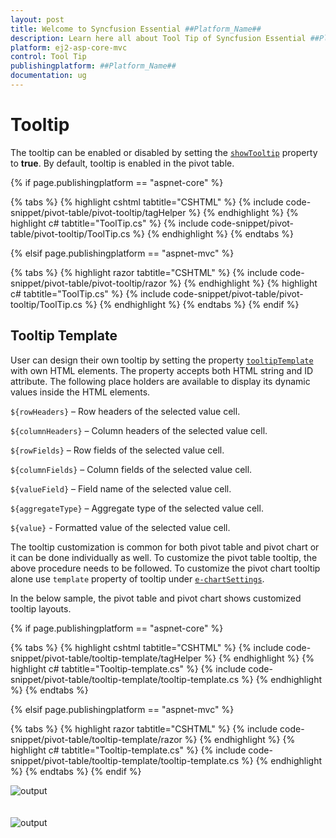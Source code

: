 ```yaml
---
layout: post
title: Welcome to Syncfusion Essential ##Platform_Name##
description: Learn here all about Tool Tip of Syncfusion Essential ##Platform_Name## widgets based on HTML5 and jQuery.
platform: ej2-asp-core-mvc
control: Tool Tip
publishingplatform: ##Platform_Name##
documentation: ug
---
```



# Tooltip

The tooltip can be enabled or disabled by setting the [`showTooltip`](https://ej2.syncfusion.com/react/documentation/api/pivotview/#showtooltip) property to **true**. By default, tooltip is enabled in the pivot table.

{% if page.publishingplatform == "aspnet-core" %}

{% tabs %}
{% highlight cshtml tabtitle="CSHTML" %}
{% include code-snippet/pivot-table/pivot-tooltip/tagHelper %}
{% endhighlight %}
{% highlight c# tabtitle="ToolTip.cs" %}
{% include code-snippet/pivot-table/pivot-tooltip/ToolTip.cs %}
{% endhighlight %}
{% endtabs %}

{% elsif page.publishingplatform == "aspnet-mvc" %}

{% tabs %}
{% highlight razor tabtitle="CSHTML" %}
{% include code-snippet/pivot-table/pivot-tooltip/razor %}
{% endhighlight %}
{% highlight c# tabtitle="ToolTip.cs" %}
{% include code-snippet/pivot-table/pivot-tooltip/ToolTip.cs %}
{% endhighlight %}
{% endtabs %}
{% endif %}



## Tooltip Template

User can design their own tooltip by setting the property [`tooltipTemplate`](https://help.syncfusion.com/cr/aspnetcore-js2/Syncfusion.EJ2.PivotView.PivotView.html#Syncfusion_EJ2_PivotView_PivotView_TooltipTemplate) with own HTML elements. The property accepts both HTML string and ID attribute. The following place holders are available to display its dynamic values inside the HTML elements.

`${rowHeaders}` – Row headers of the selected value cell.

`${columnHeaders}`  – Column headers of the selected value cell.

`${rowFields}` – Row fields of the selected value cell.

`${columnFields}` – Column fields of the selected value cell.

`${valueField}` – Field name of the selected value cell.

`${aggregateType}` – Aggregate type of the selected value cell.

`${value}` - Formatted value of the selected value cell.

The tooltip customization is common for both pivot table and pivot chart or it can be done individually as well. To customize the pivot table tooltip, the above procedure needs to be followed. To customize the pivot chart tooltip alone use `template` property of tooltip under [`e-chartSettings`](https://help.syncfusion.com/cr/aspnetcore-js2/Syncfusion.EJ2.PivotView.PivotViewChartSettings.html).

In the below sample, the pivot table and pivot chart shows customized tooltip layouts.

{% if page.publishingplatform == "aspnet-core" %}

{% tabs %}
{% highlight cshtml tabtitle="CSHTML" %}
{% include code-snippet/pivot-table/tooltip-template/tagHelper %}
{% endhighlight %}
{% highlight c# tabtitle="Tooltip-template.cs" %}
{% include code-snippet/pivot-table/tooltip-template/tooltip-template.cs %}
{% endhighlight %}
{% endtabs %}

{% elsif page.publishingplatform == "aspnet-mvc" %}

{% tabs %}
{% highlight razor tabtitle="CSHTML" %}
{% include code-snippet/pivot-table/tooltip-template/razor %}
{% endhighlight %}
{% highlight c# tabtitle="Tooltip-template.cs" %}
{% include code-snippet/pivot-table/tooltip-template/tooltip-template.cs %}
{% endhighlight %}
{% endtabs %}
{% endif %}



<!-- markdownlint-disable MD012 -->
![output](images/tooltipTemplate.png)
<br/>
<br/>
<br/>
![output](images/tooltipTemplate-chart.png)